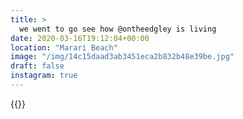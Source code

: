 ```yaml
---
title: >
  we went to go see how @ontheedgley is living
date: 2020-03-16T19:12:04+00:00
location: "Marari Beach"
image: "/img/14c15daad3ab3451eca2b832b48e39be.jpg"
draft: false
instagram: true
---
```


{{<photo src="/img/14c15daad3ab3451eca2b832b48e39be.jpg">}}
